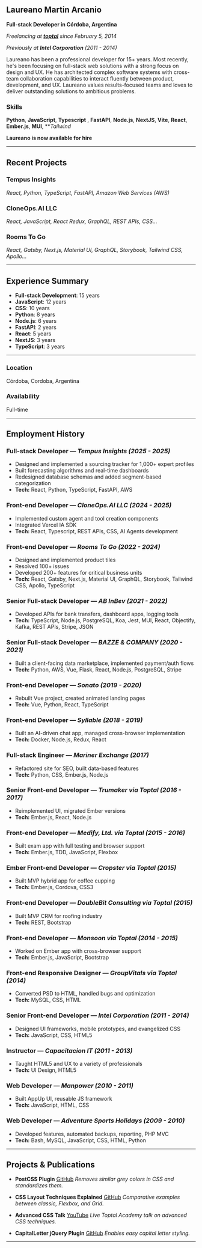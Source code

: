## Laureano Martin Arcanio

**Full-stack Developer in Córdoba, Argentina**

*Freelancing at **[toptal](https://www.toptal.com/resume/laureano-martin-arcanio)** since February 5, 2014*

*Previously at **Intel Corporation** (2011 - 2014)*

Laureano has been a professional developer for 15+ years. Most recently, he's been focusing on full-stack web solutions with a strong focus on design and UX. He has architected complex software systems with cross-team collaboration capabilities to interact fluently between product, development, and UX. Laureano values results-focused teams and loves to deliver outstanding solutions to ambitious problems.

### Skills

**Python**, **JavaScript**, **Typescript** , **FastAPI**, **Node.js**, **NextJS**, **Vite**, **React**, **Ember.js**, **MUI**, ***Tailwind* 

**Laureano is now available for hire**

---

## Recent Projects

### Tempus Insights

*React, Python, TypeScript, FastAPI, Amazon Web Services (AWS)*

### CloneOps.AI LLC

*React, JavaScript, React Redux, GraphQL, REST APIs, CSS...*

### Rooms To Go

*React, Gatsby, Next.js, Material UI, GraphQL, Storybook, Tailwind CSS, Apollo...*

---

## Experience Summary

* **Full-stack Development**: 15 years
* **JavaScript**: 12 years
* **CSS**: 10 years
* **Python**: 8 years
* **Node.js**: 6 years
* **FastAPI**: 2 years
* **React**: 5 years
* **NextJS**: 3 years
* **TypeScript**: 3 years

---

### Location

Córdoba, Cordoba, Argentina

### Availability

Full-time

---

## Employment History

### **Full-stack Developer** — *Tempus Insights (2025 - 2025)*

* Designed and implemented a sourcing tracker for 1,000+ expert profiles
* Built forecasting algorithms and real-time dashboards
* Redesigned database schemas and added segment-based categorization
* **Tech:** React, Python, TypeScript, FastAPI, AWS

### **Front-end Developer** — *CloneOps.AI LLC (2024 - 2025)*

* Implemented custom agent and tool creation components
* Integrated Vercel IA SDK
* **Tech:** React, Typescript, REST APIs, CSS, AI Agents development

### **Front-end Developer** — *Rooms To Go (2022 - 2024)*

* Designed and implemented product tiles
* Resolved 100+ issues
* Developed 200+ features for critical business units
* **Tech:** React, Gatsby, Next.js, Material UI, GraphQL, Storybook, Tailwind CSS, Apollo, TypeScript

### **Senior Full-stack Developer** — *AB InBev (2021 - 2022)*

* Developed APIs for bank transfers, dashboard apps, logging tools
* **Tech:** TypeScript, Node.js, PostgreSQL, Koa, Jest, MUI, React, Objectify, Kafka, REST APIs, Stripe, JSON

### **Senior Full-stack Developer** — *BAZZE & COMPANY (2020 - 2021)*

* Built a client-facing data marketplace, implemented payment/auth flows
* **Tech:** Python, AWS, Vue, Flask, React, Node.js, PostgreSQL, Stripe

### **Front-end Developer** — *Sonato (2019 - 2020)*

* Rebuilt Vue project, created animated landing pages
* **Tech:** Vue, Python, React, TypeScript

### **Front-end Developer** — *Syllable (2018 - 2019)*

* Built an AI-driven chat app, managed cross-browser implementation
* **Tech:** Docker, Node.js, Redux, React

### **Full-stack Engineer** — *Mariner Exchange (2017)*

* Refactored site for SEO, built data-based features
* **Tech:** Python, CSS, Ember.js, Node.js

### **Senior Front-end Developer** — *Trumaker via Toptal (2016 - 2017)*

* Reimplemented UI, migrated Ember versions
* **Tech:** Ember.js, React, Node.js

### **Front-end Developer** — *Medify, Ltd. via Toptal (2015 - 2016)*

* Built exam app with full testing and browser support
* **Tech:** Ember.js, TDD, JavaScript, Flexbox

### **Ember Front-end Developer** — *Cropster via Toptal (2015)*

* Built MVP hybrid app for coffee cupping
* **Tech:** Ember.js, Cordova, CSS3

### **Front-end Developer** — *DoubleBit Consulting via Toptal (2015)*

* Built MVP CRM for roofing industry
* **Tech:** REST, Bootstrap

### **Front-end Developer** — *Monsoon via Toptal (2014 - 2015)*

* Worked on Ember app with cross-browser support
* **Tech:** Ember.js, JavaScript, Bootstrap

### **Front-end Responsive Designer** — *GroupVitals via Toptal (2014)*

* Converted PSD to HTML, handled bugs and optimization
* **Tech:** MySQL, CSS, HTML

### **Senior Front-end Developer** — *Intel Corporation (2011 - 2014)*

* Designed UI frameworks, mobile prototypes, and evangelized CSS
* **Tech:** JavaScript, CSS, HTML5

### **Instructor** — *Capacitacion IT (2011 - 2013)*

* Taught HTML5 and UX to a variety of professionals
* **Tech:** UI Design, HTML5

### **Web Developer** — *Manpower (2010 - 2011)*

* Built AppUp UI, reusable JS framework
* **Tech:** JavaScript, HTML, CSS

### **Web Developer** — *Adventure Sports Holidays (2009 - 2010)*

* Developed features, automated backups, reporting, PHP MVC
* **Tech:** Bash, MySQL, JavaScript, CSS, HTML, Python

---

## Projects & Publications

* **PostCSS Plugin**
  [GitHub](https://github.com/laureanoarcanio/postcss-shades-of-gray)
  *Removes similar grey colors in CSS and standardizes them.*

* **CSS Layout Techniques Explained**
  [GitHub](https://github.com/laureanoarcanio/css-layout-examples)
  *Comparative examples between classic, Flexbox, and Grid.*

* **Advanced CSS Talk**
  [YouTube](https://www.youtube.com/watch?v=vQLEq-TmOzQ&t=12s)
  *Live Toptal Academy talk on advanced CSS techniques.*

* **CapitalLetter jQuery Plugin**
  [GitHub](https://github.com/laureanoarcanio/capitalletter)
  *Enables easy capital letter styling.*

---

